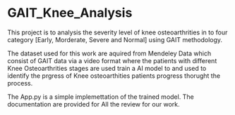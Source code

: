 # GAIT_Knee_Analysis

This project is to analysis the severity level of knee osteoarthrities in to four category [Early, Morderate, Severe and Normal] using GAIT methodology.

The dataset used for this work are aquired from Mendeley Data which consist of GAIT data via a video format where the patients with different Knee Osteoarthrities stages are used train a AI model to and  used to identify the prgress of Knee osteoarthities patients progress thorught the process.

The App.py is a simple implemettation of the trained model.
The documentation are provided for All the review for our work.
